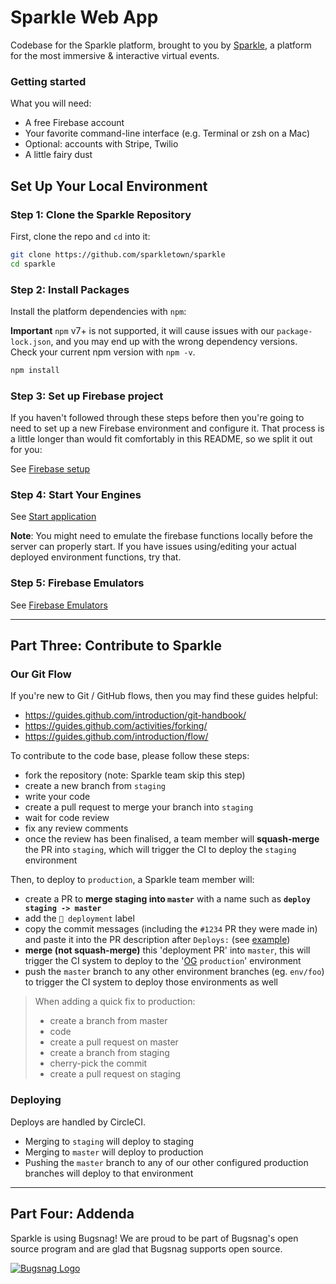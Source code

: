 # Sparkle Web App

Codebase for the Sparkle platform, brought to you by [Sparkle](https://sparklespaces.com/), a platform for the most immersive & interactive virtual events.

### Getting started

What you will need:

- A free Firebase account
- Your favorite command-line interface (e.g. Terminal or zsh on a Mac)
- Optional: accounts with Stripe, Twilio
- A little fairy dust

## Set Up Your Local Environment

### Step 1: Clone the Sparkle Repository

First, clone the repo and `cd` into it:

```bash
git clone https://github.com/sparkletown/sparkle
cd sparkle
```

### Step 2: Install Packages

Install the platform dependencies with `npm`:

**Important** `npm` v7+ is not supported, it will cause issues with our `package-lock.json`, and you may end up with the wrong dependency versions. Check your current npm version with `npm -v`.

```bash
npm install
```

### Step 3: Set up Firebase project

If you haven't followed through these steps before then you're going to need to set up a new Firebase environment and configure it. That process is a little longer than would fit comfortably in this README, so we split it out for you:

See [Firebase setup](docs/create-new-environment.md)

### Step 4: Start Your Engines

See [Start application](docs/getting-started.md)

**Note**: You might need to emulate the firebase functions locally before the server can properly start. If you have issues using/editing your actual deployed environment functions, try that.

### Step 5: Firebase Emulators

See [Firebase Emulators](docs/firebase-emulators.md)

---

## Part Three: Contribute to Sparkle

### Our Git Flow

If you're new to Git / GitHub flows, then you may find these guides helpful:

- https://guides.github.com/introduction/git-handbook/
- https://guides.github.com/activities/forking/
- https://guides.github.com/introduction/flow/

To contribute to the code base, please follow these steps:

- fork the repository (note: Sparkle team skip this step)
- create a new branch from `staging`
- write your code
- create a pull request to merge your branch into `staging`
- wait for code review
- fix any review comments
- once the review has been finalised, a team member will **squash-merge** the PR into `staging`, which will trigger the CI to deploy the `staging` environment

Then, to deploy to `production`, a Sparkle team member will:

- create a PR to **merge staging into `master`** with a name such as **`deploy staging -> master`**
- add the `🚀 deployment` label
- copy the commit messages (including the `#1234` PR they were made in) and paste it into the PR description after `Deploys:` (see [example](https://github.com/sparkletown/sparkle/pull/1355))
- **merge (not squash-merge)** this 'deployment PR' into `master`, this will trigger the CI system to deploy to the '[OG](https://www.dictionary.com/e/slang/og/) `production`' environment
- push the `master` branch to any other environment branches (eg. `env/foo`) to trigger the CI system to deploy those environments as well

> When adding a quick fix to production:
>
> - create a branch from master
> - code
> - create a pull request on master
> - create a branch from staging
> - cherry-pick the commit
> - create a pull request on staging

### Deploying

Deploys are handled by CircleCI.

- Merging to `staging` will deploy to staging
- Merging to `master` will deploy to production
- Pushing the `master` branch to any of our other configured production branches will deploy to that environment

---

## Part Four: Addenda

Sparkle is using Bugsnag! We are proud to be part of Bugsnag's open source program and are glad that Bugsnag supports open source.

[![Bugsnag Logo](https://avatars3.githubusercontent.com/u/1058895?s=200&v=4)](https://www.bugsnag.com)
